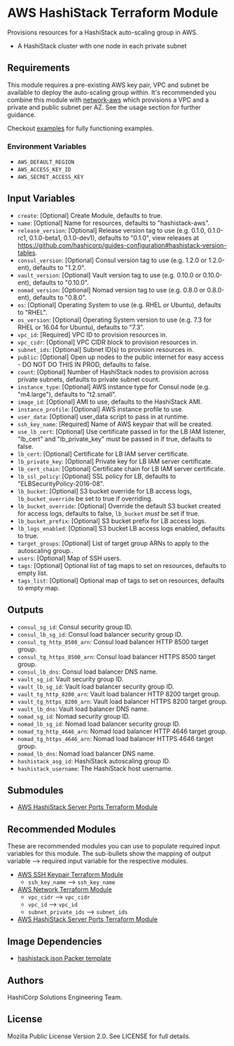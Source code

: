 # AWS HashiStack Terraform Module

Provisions resources for a HashiStack auto-scaling group in AWS.

- A HashiStack cluster with one node in each private subnet

## Requirements

This module requires a pre-existing AWS key pair, VPC and subnet be available to deploy the auto-scaling group within. It's recommended you combine this module with [network-aws](https://github.com/hashicorp-modules/network-aws/) which provisions a VPC and a private and public subnet per AZ. See the usage section for further guidance.

Checkout [examples](./examples) for fully functioning examples.

### Environment Variables

- `AWS_DEFAULT_REGION`
- `AWS_ACCESS_KEY_ID`
- `AWS_SECRET_ACCESS_KEY`

## Input Variables

- `create`: [Optional] Create Module, defaults to true.
- `name`: [Optional] Name for resources, defaults to "hashistack-aws".
- `release_version`: [Optional] Release version tag to use (e.g. 0.1.0, 0.1.0-rc1, 0.1.0-beta1, 0.1.0-dev1), defaults to "0.1.0", view releases at https://github.com/hashicorp/guides-configuration#hashistack-version-tables.
- `consul_version`: [Optional] Consul version tag to use (e.g. 1.2.0 or 1.2.0-ent), defaults to "1.2.0".
- `vault_version`: [Optional] Vault version tag to use (e.g. 0.10.0 or 0.10.0-ent), defaults to "0.10.0".
- `nomad_version`: [Optional] Nomad version tag to use (e.g. 0.8.0 or 0.8.0-ent), defaults to "0.8.0".
- `os`: [Optional] Operating System to use (e.g. RHEL or Ubuntu), defaults to "RHEL".
- `os_version`: [Optional] Operating System version to use (e.g. 7.3 for RHEL or 16.04 for Ubuntu), defaults to "7.3".
- `vpc_id`: [Required] VPC ID to provision resources in.
- `vpc_cidr`: [Optional] VPC CIDR block to provision resources in.
- `subnet_ids`: [Optional] Subnet ID(s) to provision resources in.
- `public`: [Optional] Open up nodes to the public internet for easy access - DO NOT DO THIS IN PROD, defaults to false.
- `count`: [Optional] Number of HashiStack nodes to provision across private subnets, defaults to private subnet count.
- `instance_type`: [Optional] AWS instance type for Consul node (e.g. "m4.large"), defaults to "t2.small".
- `image_id`: [Optional] AMI to use, defaults to the HashiStack AMI.
- `instance_profile`: [Optional] AWS instance profile to use.
- `user_data`: [Optional] user_data script to pass in at runtime.
- `ssh_key_name`: [Required] Name of AWS keypair that will be created.
- `use_lb_cert`: [Optional] Use certificate passed in for the LB IAM listener, "lb_cert" and "lb_private_key" must be passed in if true, defaults to false.
- `lb_cert`: [Optional] Certificate for LB IAM server certificate.
- `lb_private_key`: [Optional] Private key for LB IAM server certificate.
- `lb_cert_chain`: [Optional] Certificate chain for LB IAM server certificate.
- `lb_ssl_policy`: [Optional] SSL policy for LB, defaults to "ELBSecurityPolicy-2016-08".
- `lb_bucket`: [Optional] S3 bucket override for LB access logs, `lb_bucket_override` be set to true if overriding.
- `lb_bucket_override`: [Optional] Override the default S3 bucket created for access logs, defaults to false, `lb_bucket` _must_ be set if true.
- `lb_bucket_prefix`: [Optional] S3 bucket prefix for LB access logs.
- `lb_logs_enabled`: [Optional] S3 bucket LB access logs enabled, defaults to true.
- `target_groups`: [Optional] List of target group ARNs to apply to the autoscaling group..
- `users`: [Optional] Map of SSH users.
- `tags`: [Optional] Optional list of tag maps to set on resources, defaults to empty list.
- `tags_list`: [Optional] Optional map of tags to set on resources, defaults to empty map.

## Outputs

- `consul_sg_id`: Consul security group ID.
- `consul_lb_sg_id`: Consul load balancer security group ID.
- `consul_tg_http_8500_arn`: Consul load balancer HTTP 8500 target group.
- `consul_tg_https_8500_arn`: Consul load balancer HTTPS 8500 target group.
- `consul_lb_dns`: Consul load balancer DNS name.
- `vault_sg_id`: Vault security group ID.
- `vault_lb_sg_id`: Vault load balancer security group ID.
- `vault_tg_http_8200_arn`: Vault load balancer HTTP 8200 target group.
- `vault_tg_https_8200_arn`: Vault load balancer HTTPS 8200 target group.
- `vault_lb_dns`: Vault load balancer DNS name.
- `nomad_sg_id`: Nomad security group ID.
- `nomad_lb_sg_id`: Nomad load balancer security group ID.
- `nomad_tg_http_4646_arn`: Nomad load balancer HTTP 4646 target group.
- `nomad_tg_https_4646_arn`: Nomad load balancer HTTPS 4646 target group.
- `nomad_lb_dns`: Nomad load balancer DNS name.
- `hashistack_asg_id`: HashiStack autoscaling group ID.
- `hashistack_username`: The HashiStack host username.

## Submodules

- [AWS HashiStack Server Ports Terraform Module](https://github.com/hashicorp-modules/hashistack-server-ports-aws)

## Recommended Modules

These are recommended modules you can use to populate required input variables for this module. The sub-bullets show the mapping of output variable --> required input variable for the respective modules.

- [AWS SSH Keypair Terraform Module](https://github.com/hashicorp-modules/ssh-keypair-aws)
  - `ssh_key_name` --> `ssh_key_name`
- [AWS Network Terraform Module](https://github.com/hashicorp-modules/network-aws/)
  - `vpc_cidr` --> `vpc_cidr`
  - `vpc_id` --> `vpc_id`
  - `subnet_private_ids` --> `subnet_ids`
- [AWS HashiStack Server Ports Terraform Module](https://github.com/hashicorp-modules/hashistack-server-ports-aws)

## Image Dependencies

- [hashistack.json Packer template](https://github.com/hashicorp/guides-configuration/blob/master/hashistack/hashistack.json)

## Authors

HashiCorp Solutions Engineering Team.

## License

Mozilla Public License Version 2.0. See LICENSE for full details.
